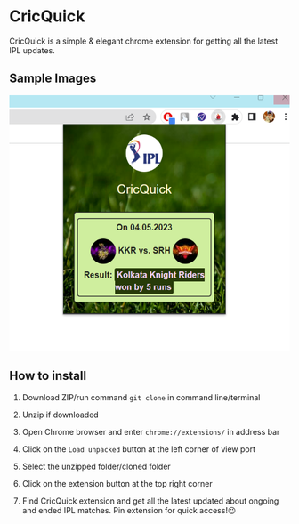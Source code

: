 # CricQuick

CricQuick is a simple & elegant chrome extension for getting all the latest IPL updates.

## Sample Images

![alt text](https://raw.githubusercontent.com/neerajnishad5/cricket-chrome-extension/master/updateImg.png)


## How to install

1. Download ZIP/run command `git clone` in command line/terminal

2. Unzip if downloaded

3. Open Chrome browser and enter `chrome://extensions/` in address bar

4. Click on the `Load unpacked` button at the left corner of view port

5. Select the unzipped folder/cloned folder

6. Click on the extension button at the top right corner

7. Find CricQuick extension and get all the latest updated about ongoing and ended IPL matches. Pin extension for quick access!😉
